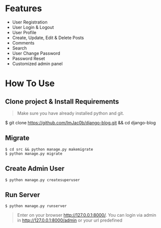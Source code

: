 Features 
=
- User Registration
- User Login & Logout
- User Profile
- Create, Update, Edit & Delete Posts
- Comments
- Search
- User Change Password
- Password Reset
- Customized admin panel

How To Use
=
## Clone project & Install Requirements
> Make sure you have already installed python and git.

$ git clone https://github.com/ImJac0b/django-blog.git && cd django-blog

## Migrate
```
$ cd src && python manage.py makemigrate 
$ python manage.py migrate
```
## Create Admin User
```
$ python manage.py createsuperuser
```
## Run Server
```
$ python manage.py runserver
```
> Enter on your browser http://127.0.0.1:8000/. You can login via admin in http://127.0.0.1:8000/admin or your url predefined 

